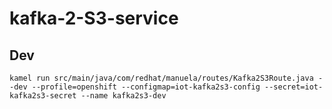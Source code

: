 # kafka-2-S3-service

## Dev

`kamel run src/main/java/com/redhat/manuela/routes/Kafka2S3Route.java --dev --profile=openshift --configmap=iot-kafka2s3-config --secret=iot-kafka2s3-secret --name kafka2s3-dev`